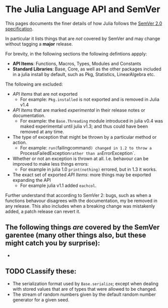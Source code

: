 # The Julia Language API and SemVer

This pages documents the finer details of how Julia follows the [SemVer 2.0 specification](https://semver.org/).

In particular it lists things that are *not* covered by SemVer and may change without tagging a **major** release.

For brevity, in the following sections the following defintions appply:
 - **API Items**: Functions, Macros, Types, Modules and Constants
 - **Standard Libraries**: Base, Core, as well as the other packages included in a julia install by default, such as Pkg, Statistics, LinearAlgebra etc.
 

The following are excluded:
 - _API Items_ that are not exported
      - For example: `Pkg.installed` is not exported and is removed in Julia v1.4
 - _API Items_ that are marked _experimental_ in their release notes or documentation.
      - For example: the `Base.Threading` module introduced in julia v0.4 was maked experimental until julia v1.3; and thus could have been removed at any time.
 - The type of exception that might be thrown by a particular method or action.
      - For example: `run(`failingcommand`) changed in 1.2 to throw a `ProcessFailedException` rather than an `ErrorException`.
 - Whether or not an exception is thrown at all. I.e. behavour can be improved to make less things errors:
      - For example in julia 1.0 `print(nothing)` errored, but in 1.3 it works.
 - The exact set of exported _API Items_: more things may be exported expanding the API
      - For example julia v1.1 added `eachcol`.

 
Further understand that according to SemVer 2: bugs, such as when a functions behavour disagrees with the documentation, my be removed in any release.
This also includes when a breaking change was mistakenly added, a patch release can revert it.


The following things *are* covered by the SemVer garentee (many other things also, but these might catch you by surprise):
 - 
 - 
 
 
## TODO CLassify these:
  - The serialization format used by `Base.serialize`; except when dealing with stored values that are of types that were allowed to be changed.
  - The stream of random numbers given by the default random number generator for a given seed.
